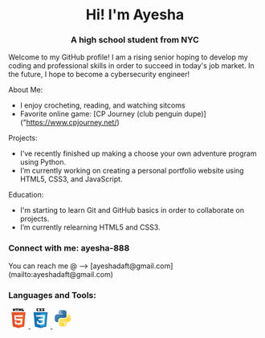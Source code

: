 <h1 align="center">Hi! I'm Ayesha</h1>
<h3 align="center">A high school student from NYC</h3>

Welcome to my GitHub profile! I am a rising senior hoping to develop my coding and professional skills in order to succeed in today's job market. 
In the future, I hope to become a cybersecurity engineer!

About Me:
- I enjoy crocheting, reading, and watching sitcoms
- Favorite online game: [CP Journey (club penguin dupe)] ("https://www.cpjourney.net/)

Projects:
- I've recently finished up making a choose your own adventure program using Python.
- I’m currently working on creating a personal portfolio website using HTML5, CSS3, and JavaScript.

Education:
- I'm starting to learn Git and GitHub basics in order to collaborate on projects.
- I’m currently relearning HTML5 and CSS3.

<h3 align="left">Connect with me: ayesha-888 </h3>
You can reach me @ --> [ayeshadaft@gmail.com](mailto:ayeshadaft@gmail.com)
<p align="left"> </p>

<h3 align="left">Languages and Tools:</h3>
<p align="left"> <a href="https://www.w3.org/html/" target="_blank" rel="noreferrer"> <img src="https://raw.githubusercontent.com/devicons/devicon/master/icons/html5/html5-original-wordmark.svg" alt="html5" width="40" height="40"/> </a> <a href="https://www.w3schools.com/css/" target="_blank" rel="noreferrer"> <img src="https://raw.githubusercontent.com/devicons/devicon/master/icons/css3/css3-original-wordmark.svg" alt="css3" width="40" height="40"/> </a> <a href="https://www.python.org" target="_blank" rel="noreferrer"> <img src="https://raw.githubusercontent.com/devicons/devicon/master/icons/python/python-original.svg" alt="python" width="40" height="40"/> </a> </p>
